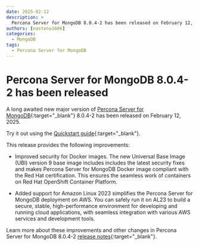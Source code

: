 ```yaml
---
date: 2025-02-12
description: >
  Percona Server for MongoDB 8.0.4-2 has been released on February 12, 2025.
authors: [nastena1606]
categories:
  - MongoDB
tags:
  - Percona Server for MongoDB
---
```


# Percona Server for MongoDB 8.0.4-2 has been released

<!-- more -->

A long awaited new major version of [Percona Server for MongoDB](https://docs.percona.com/percona-server-for-mongodb/8.0/index.html){:target="_blank"} 8.0.4-2 has been released on February 12, 2025.

Try it out using the [Quickstart guide](https://docs.percona.com/percona-server-for-mongodb/8.0/install/index.html){:target="_blank"}.

This release provides the following improvements:

* Improved security for Docker images. The new Universal Base Image (UBI) version 9 base image includes includes the latest security fixes and makes Percona Server for MongoDB Docker image compliant with the Red Hat certification. This ensures the seamless work of containers on Red Hat OpenShift Container Platform.

* Added support for Amazon Linux 2023 simplifies the Percona Server for MongoDB deployment on AWS. You can safely run it on AL23 to build a secure, stable, high-performance environment for developing and running cloud applications, with seamless integration with various AWS services and development tools. 
  

Learn more about these improvements and other changes in Percona Server for MongoDB 8.0.4-2 [release notes](https://docs.percona.com/percona-server-for-mongodb/8.0/release_notes/8.0.4-2.html){:target="_blank"}.

